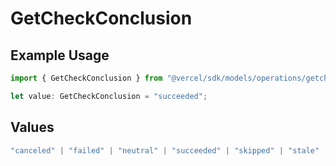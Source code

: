 # GetCheckConclusion

## Example Usage

```typescript
import { GetCheckConclusion } from "@vercel/sdk/models/operations/getcheck.js";

let value: GetCheckConclusion = "succeeded";
```

## Values

```typescript
"canceled" | "failed" | "neutral" | "succeeded" | "skipped" | "stale"
```
